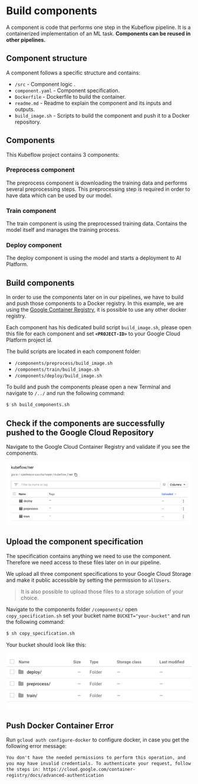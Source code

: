 # Build components

A component is code that performs one step in the Kubeflow pipeline. It is a containerized implementation of an ML task. **Components can be reused in other pipelines.**

## Component structure
A component follows a specific structure and contains:
 
* `/src` - Component logic . 
* `component.yaml` - Component specification. 
* `Dockerfile` - Dockerfile to build the container. 
* `readme.md` - Readme to explain the component and its inputs and outputs. 
* `build_image.sh` - Scripts to build the component and push it to a Docker repository. 

## Components
This Kubeflow project contains 3 components:

### Preprocess component
The preprocess component is downloading the training data and performs several preprocessing steps. This preprocessing step is required in order to have data which can be used by our model. 


### Train component
The train component is using the preprocessed training data. Contains the model itself and manages the training process. 

### Deploy component
The deploy component is using the model and starts a deployment to AI Platform. 

## Build components
In order to use the components later on in our pipelines, we have to build and push those components to a Docker registry. In this example, we are using the 
[Google Container Registry](https://cloud.google.com/container-registry/), it is possible to use any other docker registry. 

Each component has his dedicated build script `build_image.sh`, please open this file for each component and set **`<PROJECT-ID>`** to your Google Cloud Platform project id.

The build scripts are located in each component folder:

* `/components/preprocess/build_image.sh`
* `/components/train/build_image.sh`
* `/components/deploy/build_image.sh`

To build and push the components please open a new Terminal and navigate to `/../` and run the following command:

```bash
$ sh build_components.sh
```

## Check if the components are successfully pushed to the Google Cloud Repository

Navigate to the Google Cloud Container Registry and validate if you see the components. 

![container registry](https://github.com/SaschaHeyer/Named-Entity-Recognition/blob/master/documentation/files/container.png?raw=true)

## Upload the component specification
The specification contains anything we need to use the component. Therefore we need access to these files later on in our pipeline. 

We upload all three component specifications to your Google Cloud Storage and make it public accessible by setting the permission to `allUsers`.

> It is also possible to upload those files to a storage solution of your choice.

Navigate to the components folder `/components/` open `copy_specification.sh` set your bucket name `BUCKET="your-bucket"` and run the following command:

```bash
$ sh copy_specification.sh
```

Your bucket should look like this:

![container registry](https://github.com/SaschaHeyer/Named-Entity-Recognition/blob/master/documentation/files/bucket.png?raw=true)


## Push Docker Container Error
Run `gcloud auth configure-docker` to configure docker, in case you get the following error message:

```b
You don't have the needed permissions to perform this operation, and you may have invalid credentials. To authenticate your request, follow the steps in: https://cloud.google.com/container-registry/docs/advanced-authentication
```
